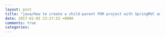 ```yaml
---
layout: post
title: "java/How to create a child-parent POM project with SpringMVC and Hibernate?"
date: 2017-01-05 23:27:53 +0800
comments: true
categories: 
---
```

